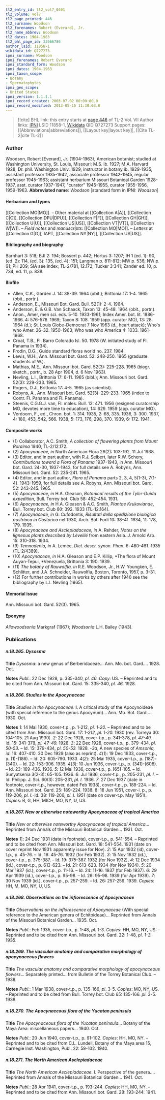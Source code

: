 ```yaml
---
tl2_entry_id: tl2_vol7_0401
tl2_volume: vol7
tl2_page_printed: 446
tl2_surname: Woodson
tl2_forenames: Robert (Everard), Jr.
tl2_name_abbrev: Woodson
tl2_dates: 1904-1963
tl2_bhl_page_id: 33066786
author_lsid: 11858-1
wikidata_id: Q727273
ipni_surname: Woodson
ipni_forenames: Robert Everard
ipni_standard_form: Woodson
ipni_dates: 1904-1963
ipni_taxon_scope: 
- Botany
- Spermatophytes
ipni_geo_scope: 
- United States
ipni_version: 1.1.1.1
ipni_record_created: 2003-07-02 00:00:00.0
ipni_record_modified: 2013-05-15 11:38:03.0
---
```


> [!cite] BHL link: this entry starts at [page 446](https://www.biodiversitylibrary.org/page/33066786) of TL-2 Vol. VII
> Author links: [IPNI](https://www.ipni.org/a/11858-1) LSID 11858-1, [Wikidata](https://www.wikidata.org/wiki/Q727273) QID Q727273
> Support pages: [[Abbreviations|abbreviations]], [[Layout key|layout key]], [[Cite TL-2|cite TL-2]]

### Author

Woodson, Robert \[Everard\], Jr. (1904-1963), American botanist; studied at Washington University, St. Louis, Missouri; M.S. ib. 1927; M.A. Harvard 1928; Dr. phil. Washington Univ. 1929; instructor in botany ib. 1929-1935, assistant professor 1935-1942, associate professor 1942-1945, regular professor 1945-1963; assistant herbarium Missouri Botanical Garden 1928-1937, asst. curator 1937-1947, "curator" 1945-1955, curator 1955-1956, 1959-1963. 
**Abbreviated name**: *Woodson* \[standard form in IPNI: *Woodson*\]

#### Herbarium and types

[[Collection MO|MO]]. – Other material at [[Collection A|A]], [[Collection C|C]], [[Collection DPU|DPU]], [[Collection F|F]], [[Collection GH|GH]], [[Collection U|U]], [[Collection US|US]], [[Collection VT|VT]], [[Collection W|W]]. – *Field notes* and *manuscripts*: [[Collection MO|MO]]. – *Letters* at [[Collection G|G]], IAPT, [[Collection NY|NY]], [[Collection US|US]].

#### Bibliography and biography

Barnhart 3: 518; BJI 2: 194; Bossert p. 442; Hortus 3: 1207; IH 1 (ed. 1): 90, (ed. 2): 114, (ed. 3): 135, (ed. 4): 151; Langman p. 811-812; MW p. 536; NW p. 61; PH 209; SIA see index; TL-2/781, 12.172; Tucker 3:341; Zander ed. 10, p. 734, ed. 11, p. 838.

#### Biofile

- Allen, C.K., Garden J. 14: 38-39. 1964 (obit.); Brittonia 17: 1-4. 1965 (obit., portr.).
- Anderson, E., Missouri Bot. Gard. Bull. 52(1): 2-4. 1964.
- Anderson, E. & G.B. Van Schaack, Taxon 13: 45-48. 1964 (obit., portr.).
- Anon., Amer, men sci. eds. 5-10. 1933-1961; Index Amer. bot. lit. 1886-1966. 4: 576-578. 1969; Taxon 8: 108. 1959 (app. curator MO), 13: 28. 1964 (d.); St. Louis Globe-Democrat 7 Nov 1963 (d., heart attack); Who's who Amer. 26-32. 1950-1963; Who was who America 4: 1033. 1961-1968.
- Croat, T.B., Fl. Barro Colorado Isl. 50. 1978 (W. initiated study of Fl. Panama in 1934).
- Frodin, D.G., Guide standard floras world no. 237. 1984.
- Lewis, W.H., Ann. Missouri bot. Gard. 52: 248-250. 1965 (graduate students of W.).
- Mathias, M.E., Ann. Missouri bot. Gard. 52(3): 225-228. 1965 (biogr. sketch., portr., b. 28 Apr 1904, d. 6 Nov 1963).
- Nevling, L.I., Brittonia 17: 6-11. 1965 (bibl.); Ann. Missouri bot. Gard. 52(3): 229-233. 1965.
- Rogers, D.J., Brittonia 17: 4-5. 1965 (as scientist).
- Robyns, A., Ann. Missouri bot. Gard. 52(3): 229-233. 1965 (index to Contr. Fl. Panama and Fl. Panama).
- Steenis, C.G.G.J. van, Fl. males. Bull. 12: 471. 1956 (resigned curatorship MO, devotes more time to education), 14: 629. 1959 (app. curator MO).
- Verdoorn, F., ed., Chron. bot. 1: 314. 1935, 2: 68, 335. 1936, 3: 300. 1937, 4: 180, 453, 542, 566. 1938, 5: 173, 176, 298, 370. 1939, 6: 172. 1941.

#### Composite works

- (1) Collaborator, A.C. Smith, *A collection of flowering plants from Mount Roraima* 1940, TL-2/12.172.
- (2) *Apocynaceae, in* North American Flora 29(2): 103-192. 11 Jul 1938.
- (3) Editor, and in part author, with R.J. Seibert, later R.W. Schery, *Contributions toward a Flora of Panama* 1937-1943, in Ann. Missouri bot. Gard. 24-30, 1937-1943, for full details see A. Robyns, Ann. Missouri bot. Gard. 52: 235-241. 1965.
- (4) Editor, and in part author, *Flora of Panama* parts 2, 3, 4, 5(1-3), 7(1-4). 1943-1959, for full details see A. Robyns, Ann. Missouri bot. Gard. 52: 243-245. 1965.
- (5) *Apocynaceae, in* H.A. Gleason, *Botanical results of the Tyler-Duida expedition*, Bull. Torrey bot. Club 58: 452-454. 1931.
- (6) *Apocynaceae, in* H.A. Gleason & A.C. Smith, *Plantae Krukovianae*, Bull. Torrey bot. Club 60: 392. 1933 (TL-12.164).
- (7) *Apocynaceae, in* G. Cufodontis, *Risultati della spedizione biologica austriaca in Costarica* nel 1930, Arch. Bot. Forli 10: 38-41. 1934, 11: 178, 179. 1935.
- (8) *Apocynaceae and Asclepiadaceae, in* A. Rehder, *Notes on the ligneous plants described by Léveillé* from eastern Asia. J. Arnold Arb. 15: 310-318. 1934.
- (9) *Temnadenia, in* A. Lemée, *Dict. descr. synon. Phan.* 6: 480-481. 1935 (TL-2/4389).
- (10) *Apocynaceae, in* H.A. Gleason and E.P. Killip, *The flora of Mount Auyan-Tepui, *Venezuela, Brittonia 3: 190. 1939.
- (11) *The botany of Rauwolfla, in* R.E. Woodson, Jr., H.W. Youngken, E. Schlitter, and J.A. Schneider, Rauwolfia, Boston, Toronto, 1957, p. 3-31.
- (12) For further contributions in works by others after 1940 see the bibliography by L.I. Nevling (1965).

#### Memorial issue

Ann. Missouri bot. Gard. 52(3). 1965.

#### Eponymy

*Allowoodsonia* Markgraf (1967); *Woodsonia* L.H. Bailey (1943).

### Publications

##### n.18.265. Dysosma

**Title**
*Dysosma*: a new genus of Berberidaceae... Ann. Mo. bot. Gard.... 1928. Oct.

**Notes**
*Publ*.: 22 Dec 1928, p. 335-340, *pl. 46. Copy*: US. – Reprinted and to be cited from Ann. Missouri bot. Gard. 15: 335-340, *pl. 46.* 1928.

##### n.18.266. Studies in the Apocynaceae

**Title**
*Studies in the Apocynaceae*. I. A critical study of the Apocynoideae (with special reference to the genus Apocynum)... Ann. Mo. Bot. Gard.... 1930. Oct.

**Notes**
*1*: 14 Mai 1930, cover-t.p., p. 1-212, *pl. 1-20.* – Reprinted and to be cited from Ann. Missouri bot. Gard. 17: *1-212, pl. 1-20.* 1930 (rev. Torreya 30: 104-105. 21 Aug 1930).
*2*: 22 Dec 1928, cover-t.p., p. 341-378, *pl. 47-49.* – Id. 15: 341-378, *pl. 47-49.* 1928.
*3*: 22 Dec 1928, cover-t.p., p. 379-434, *pl. 50-53.* – Id. 15: 379-434, *pl. 50-53.* 1928. -*3a*, A new species of *Amsonia, id*. 16: 407-410. 30 Dec 1929 (also as reprint).
*4*(*1*): 19 Dec 1933, cover-t.p., p. (1)-(186). – Id. 20: 605-790. 1933.
*4*(*2*): 25 Mai 1935, cover-t.p., p. (187)-(340). – Id. 22: 153-306. 1935.
*4*(*3*): 10 Jun 1936, cover-t.p., p. (341)-(608). – Id. 23: 169-436. 1936.
*5*: 12 Mai 1936, cover-t.p., p. \[65\]-105. – Id. Sunyatsenia 3(2-3): 65-105. 1936.
*6*: Jul 1936, cover-t.p., p. 205-231, *pl. I.* – Id. Philipp. J. Sci. 60(3): 205-231, *pl. I.* 1936.
*7*: 27 Dec 1937 (date in footnote, cover-t.p., however, dated Feb 1938), cover-t.p., p. 189-224. – Id. Ann. Missouri bot. Gard. 25: 189-224. 1938.
8: 18 Jun 1951, cover-i. p., p. 119-206, *pl. I.*-Id. 38: 119-206, *pl. I. 1951* (date on cover-t.p. May 1951).
*Copies*: B, G, HH, MICH, MO, NY, U, US.

##### n.18.267. New or otherwise noteworthy Apocynaceae of tropical America

**Title**
*New or otherwise noteworthy Apocynaceae of tropical America*... Reprinted from Annals of the Missouri Botanical Garden... 1931. Oct.

**Notes**
*1*\]: 24 Dec 1931 (date in footnote), cover-t.p., p. 541-554. – Reprinted and to be cited from Ann. Missouri bot. Gard. 18: 541-554. 1931 (date on cover reprint Nov 1931: apparently issue for Nov).
*2*: 15 Apr 1932 (id), cover-t.p., p. 45-76. – Id. 19: 45-76. 1932 (for Feb 1932).
*3*: 15 Nov 1932 (id.), cover-t.p., p. 375-387. – Id. 19: 375-387. 1932 (for Nov 1932).
*4*: 12 Dec 1934 (id.), cover-t.p., p. 613-623. – Id. 21: 613-623. 1934 (for Nov 1934).
*5*: 20 Mar 1937 (id.), cover-t.p., p. 11-16. – Id. 24: 11-16. 1937 (for Feb 1937).
*6*: 29 Apr 1939 (id.), cover-t.p., p. 95-98. – Id. 26: 95-98. 1939 (for Apr 1939).
*7*: 30 Nov 1939 (id.), cover-t.p., p. 257-259. – Id. 26: 257-259. 1939.
*Copies*: HH, M, MO, NY, U, US.

##### n.18.268. Observations on the inflorescence of Apocynaceae

**Title**
*Observations on the inflorescence of Apocynaceae* (With special reference to the American genera of Echitoideae)... Reprinted from Annals of the Missouri Botanical Garden... 1935. Oct.

**Notes**
*Publ*.: Feb 1935, cover-t.p., p. 1-48, *pl. 1-3. Copies*: HH, MO, NY, US. – Reprinted and to be cited from Ann. Missouri bot. Gard. 22: 1-48, *pl. 1-3.* 1935.

##### n.18.269. The vascular anatomy and comparative morphology of apocynaceous flowers

**Title**
*The vascular anatomy and comparative morphology of apocynaceous flowers*... Separately printed... from Bulletin of the Torrey Botanical Club. – 1938.

**Notes**
*Publ*.: 1 Mar 1938, cover-t.p., p. 135-166, *pl*. 3-5. *Copies*: MO, NY, US. – Reprinted and to be cited from Bull. Torrey bot. Club 65: 135-166. *pl*. 3-5. 1938.

##### n.18.270. The Apocynaceous flora of the Yucatan peninsula

**Title**
*The Apocynaceous flora of the Yucatan peninsula*... Botany of the Maya Area: miscellaneous papers... 1940. Oct.

**Notes**
*Publ*.: 20 Jun 1940, cover-t.p., p. 61-102. *Copies*: HH, MO, NY. – Reprinted and to be cited from C.L. Lundell, Botany of the Maya area 15, Carnegie Inst. Washington, Publ. 22: 59-102. 1940.

##### n.18.271. The North American Asclepiadaceae

**Title**
*The North American Asclepiadaceae*. I. Perspective of the genera.... Reprinted from Annals of the Missouri Botanical Garden... 1941. Oct.

**Notes**
*Publ*.: 28 Apr 1941, cover-t.p., p. 193-244. *Copies*: HH, MO, NY. – Reprinted and to be cited from Ann. Missouri bot. Gard. 28: 193-244. 1941.


